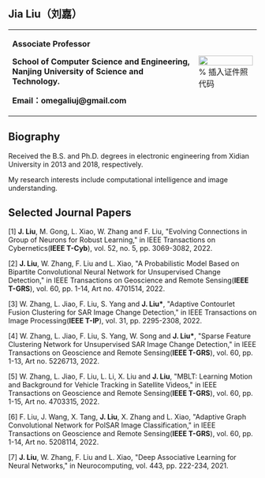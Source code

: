 ## Jia Liu（刘嘉）
<table border="0">
  <tr>
    <td width="75%">
      <p><b>Associate Professor</b></p>
      <p><b>School of Computer Science and Engineering, Nanjing University of Science and Technology.</b></p>
      <p><b>Email：omegaliuj@gmail.com</b></p>
    </td>
    <td width="25%">
      <img src="/zhengjianzhao.jpg" width="100%">      % 插入证件照代码
    </td>
  </tr>
</table>

## Biography
Received the B.S. and Ph.D. degrees in electronic engineering from Xidian University in 2013 and 2018, respectively.

My research interests include computational intelligence and image understanding.

## Selected Journal Papers
[1] <b>J. Liu</b>, M. Gong, L. Xiao, W. Zhang and F. Liu, "Evolving Connections in Group of Neurons for Robust Learning," in IEEE Transactions on Cybernetics(<b>IEEE T-Cyb</b>), vol. 52, no. 5, pp. 3069-3082, 2022.

[2] <b>J. Liu</b>, W. Zhang, F. Liu and L. Xiao, "A Probabilistic Model Based on Bipartite Convolutional Neural Network for Unsupervised Change Detection," in IEEE Transactions on Geoscience and Remote Sensing(<b>IEEE T-GRS</b>), vol. 60, pp. 1-14, Art no. 4701514, 2022.

[3] W. Zhang, L. Jiao, F. Liu, S. Yang and <b>J. Liu*</b>, "Adaptive Contourlet Fusion Clustering for SAR Image Change Detection," in IEEE Transactions on Image Processing(<b>IEEE T-IP</b>), vol. 31, pp. 2295-2308, 2022.

[4] W. Zhang, L. Jiao, F. Liu, S. Yang, W. Song and <b>J. Liu*</b>, "Sparse Feature Clustering Network for Unsupervised SAR Image Change Detection," in IEEE Transactions on Geoscience and Remote Sensing(<b>IEEE T-GRS</b>), vol. 60, pp. 1-13, Art no. 5226713, 2022.

[5] W. Zhang, L. Jiao, F. Liu, L. Li, X. Liu and <b>J. Liu</b>, "MBLT: Learning Motion and Background for Vehicle Tracking in Satellite Videos," in IEEE Transactions on Geoscience and Remote Sensing(<b>IEEE T-GRS</b>), vol. 60, pp. 1-15, Art no. 4703315, 2022.

[6] F. Liu, J. Wang, X. Tang, <b>J. Liu</b>, X. Zhang and L. Xiao, "Adaptive Graph Convolutional Network for PolSAR Image Classification," in IEEE Transactions on Geoscience and Remote Sensing(<b>IEEE T-GRS</b>), vol. 60, pp. 1-14, Art no. 5208114, 2022.

[7] <b>J. Liu</b>, W. Zhang, F. Liu and L. Xiao, "Deep Associative Learning for Neural Networks," in Neurocomputing, vol. 443, pp. 222-234, 2021.
